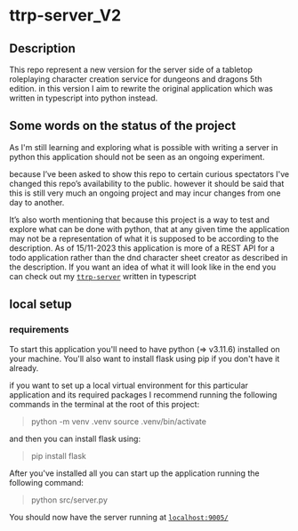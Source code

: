 # ttrp-server_V2

## Description

This repo represent a new version for the server side of a tabletop roleplaying character creation service for dungeons and dragons 5th edition.
in this version I aim to rewrite the original application which was written in typescript into python instead.

## Some words on the status of the project

As I'm still learning and exploring what is possible with writing a server in python this application should not be seen as an ongoing experiment. 

because I’ve been asked to show this repo to certain curious spectators I've changed this repo’s availability to the public.
however it should be said that this is still very much an ongoing project and may incur changes from one day to another.

It’s also worth mentioning that because this project is a way to test and explore what can be done with python, that at any given time the application may not be a representation of what it is supposed to be according to the description.
As of 15/11-2023 this application is more of a REST API for a todo application rather than the dnd character sheet creator as described in the description.
If you want an idea of what it will look like in the end you can check out my [`ttrp-server`](#https://github.com/AxelElg/ttrp-server) written in typescript

## local setup

### requirements

To start this application you'll need to have python (=> v3.11.6) installed on your machine.
You'll also want to install flask using pip if you don't have it already.

if you want to set up a local virtual environment for this particular application and its required packages I recommend running the following commands in the terminal at the root of this project:

> python -m venv .venv
> source .venv/bin/activate

and then you can install flask using:

> pip install flask

After you've installed all  you can start up the application running the following command:

> python src/server.py

You should now have the server running at [`localhost:9005/`](#localhost:9005/)
